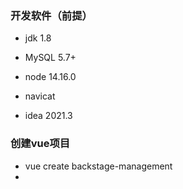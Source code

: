 ### 开发软件（前提）

- jdk 1.8

- MySQL 5.7+

- node 14.16.0

- navicat

- idea 2021.3

  

### 创建vue项目

- vue create backstage-management
- 